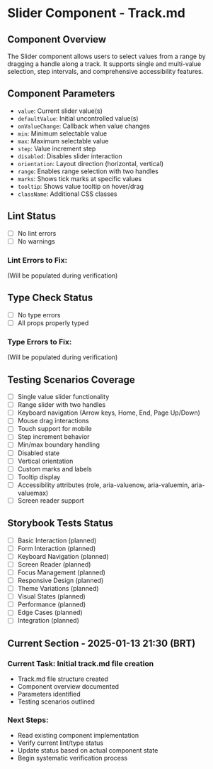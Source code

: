 # Slider Component - Track.md

## Component Overview

The Slider component allows users to select values from a range by dragging a handle along a track. It supports single and multi-value selection, step intervals, and comprehensive accessibility features.

## Component Parameters

- `value`: Current slider value(s)
- `defaultValue`: Initial uncontrolled value(s)
- `onValueChange`: Callback when value changes
- `min`: Minimum selectable value
- `max`: Maximum selectable value
- `step`: Value increment step
- `disabled`: Disables slider interaction
- `orientation`: Layout direction (horizontal, vertical)
- `range`: Enables range selection with two handles
- `marks`: Shows tick marks at specific values
- `tooltip`: Shows value tooltip on hover/drag
- `className`: Additional CSS classes

## Lint Status

- [ ] No lint errors
- [ ] No warnings

### Lint Errors to Fix:

(Will be populated during verification)

## Type Check Status

- [ ] No type errors
- [ ] All props properly typed

### Type Errors to Fix:

(Will be populated during verification)

## Testing Scenarios Coverage

- [ ] Single value slider functionality
- [ ] Range slider with two handles
- [ ] Keyboard navigation (Arrow keys, Home, End, Page Up/Down)
- [ ] Mouse drag interactions
- [ ] Touch support for mobile
- [ ] Step increment behavior
- [ ] Min/max boundary handling
- [ ] Disabled state
- [ ] Vertical orientation
- [ ] Custom marks and labels
- [ ] Tooltip display
- [ ] Accessibility attributes (role, aria-valuenow, aria-valuemin, aria-valuemax)
- [ ] Screen reader support

## Storybook Tests Status

- [ ] Basic Interaction (planned)
- [ ] Form Interaction (planned)
- [ ] Keyboard Navigation (planned)
- [ ] Screen Reader (planned)
- [ ] Focus Management (planned)
- [ ] Responsive Design (planned)
- [ ] Theme Variations (planned)
- [ ] Visual States (planned)
- [ ] Performance (planned)
- [ ] Edge Cases (planned)
- [ ] Integration (planned)

## Current Section - 2025-01-13 21:30 (BRT)

### Current Task: Initial track.md file creation

- Track.md file structure created
- Component overview documented
- Parameters identified
- Testing scenarios outlined

### Next Steps:

- Read existing component implementation
- Verify current lint/type status
- Update status based on actual component state
- Begin systematic verification process
